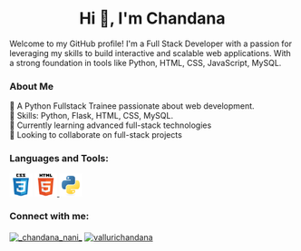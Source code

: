 <h1 align="center">Hi 👋, I'm Chandana</h1>
<p>
  Welcome to my GitHub profile! I'm a Full Stack Developer with a passion for leveraging my skills to build interactive and scalable web applications. With a strong foundation in tools like Python, HTML, CSS, JavaScript, MySQL.
</p>



<h3 align="left">About Me</h3>
<p>
👋 A Python Fullstack Trainee passionate about web development.</br>
🔧 Skills: Python, Flask, HTML, CSS, MySQL.</br>
🌱 Currently learning advanced full-stack technologies</br>
🤝 Looking to collaborate on full-stack projects</br>
</p>




<h3 align="left">Languages and Tools:</h3>
<img src="https://raw.githubusercontent.com/devicons/devicon/master/icons/css3/css3-original-wordmark.svg" alt="css3" width="40" height="40"/> </a> <a href="https://www.w3.org/html/" target="_blank" rel="noreferrer"> <img src="https://raw.githubusercontent.com/devicons/devicon/master/icons/html5/html5-original-wordmark.svg" alt="html5" width="40" height="40"/> </a> <a href="https://www.python.org" target="_blank" rel="noreferrer"> <img src="https://raw.githubusercontent.com/devicons/devicon/master/icons/python/python-original.svg" alt="python" width="40" height="40"/> </a> </p>



<h3 align="left">Connect with me:</h3>
<p align="left">
<a href="https://instagram.com/_chandana_nani_" target="blank"><img align="center" src="https://raw.githubusercontent.com/rahuldkjain/github-profile-readme-generator/master/src/images/icons/Social/instagram.svg" alt="_chandana_nani_" height="30" width="40" /></a>
<a href="https://www.hackerrank.com/vallurichandana" target="blank"><img align="center" src="https://raw.githubusercontent.com/rahuldkjain/github-profile-readme-generator/master/src/images/icons/Social/hackerrank.svg" alt="vallurichandana" height="30" width="40" /></a>
</p>

